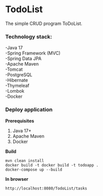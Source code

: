 # TodoList


The simple CRUD program ToDoList.

### Technology stack:
 -Java 17    
 -Spring Framework (MVC)   
 -Spring Data JPA  
 -Apache Maven  
 -Tomcat  
 -PostgreSQL    
 -Hibernate     
 -Thymeleaf  
 -Lombok  
 -Docker  
 
 ### Deploy application
 **Prerequisites** 
 1. Java 17+
 2. Apache Maven
 3. Docker
 
 **Build**
 
 ```mvn clean install```  
 ```docker build -t docker build -t todoapp .```  
 ```docker-compose up --build```  
 
 **In browser** 
 
 ```http://localhost:8080/TodoList/tasks```
